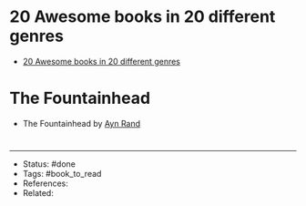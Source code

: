 # 20 Awesome books in 20 different genres
- [20 Awesome books in 20 different genres](https://twitter.com/AlexAndBooks_/status/1586008858509467648)

# The Fountainhead
- The Fountainhead by [Ayn Rand](https://www.goodreads.com/author/show/432.Ayn_Rand)



#
---
- Status: #done
- Tags: #book_to_read 
- References:
- Related:
